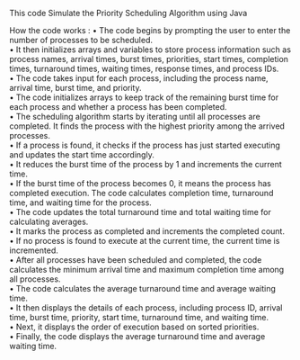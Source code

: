 This code Simulate the Priority Scheduling Algorithm using Java


How the code works :
•	The code begins by prompting the user to enter the number of processes to be scheduled.                                                                             
•	It then initializes arrays and variables to store process information such as process names, arrival times, burst times, priorities, start times, completion times, turnaround times, waiting times, response times, and process IDs.                                                                                                     
•	The code takes input for each process, including the process name, arrival time, burst time, and priority.                                                          
•	The code initializes arrays to keep track of the remaining burst time for each process and whether a process has been completed.                                    
•	The scheduling algorithm starts by iterating until all processes are completed. It finds the process with the highest priority among the arrived processes.         
•	If a process is found, it checks if the process has just started executing and updates the start time accordingly.                                                  
•	It reduces the burst time of the process by 1 and increments the current time.                                                                                      
•	If the burst time of the process becomes 0, it means the process has completed execution. The code calculates completion time, turnaround time, and waiting time for the process.                                                                                                                                                      
•	The code updates the total turnaround time and total waiting time for calculating averages.                                                                         
•	It marks the process as completed and increments the completed count.                                                                                               
•	If no process is found to execute at the current time, the current time is incremented.                                                                             
•	After all processes have been scheduled and completed, the code calculates the minimum arrival time and maximum completion time among all processes.                
•	The code calculates the average turnaround time and average waiting time.                                                                                           
•	It then displays the details of each process, including process ID, arrival time, burst time, priority, start time, turnaround time, and waiting time.              
•	Next, it displays the order of execution based on sorted priorities.                                                                                                
•	Finally, the code displays the average turnaround time and average waiting time.                                                                                    
